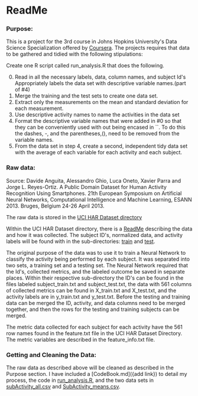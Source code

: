 # ReadMe
### Purpose:
This is a project for the 3rd course in Johns Hopkins University's Data Science 
Specialization offered by [Coursera](http://coursera.org).  The projects requires
that data to be gathered and tidied with the following stipulations:

Create one R script called run_analysis.R that does the following.

0. Read in all the necessary labels, data, column names, and subject Id's
   Appropriately labels the data set with descriptive variable names.(part of #4)
1. Merge the training and the test sets to create one data set.
2. Extract only the measurements on the mean and standard deviation for 
   each measurement.
3. Use descriptive activity names to name the activities in the data set 
4. Format the descriptive variable names that were added in #0 so that they can 
   be conveniently used with out being encased in ``. To do this the dashes, -, 
   and the parentheses,(), need to be removed from the variable names.
5. From the data set in step 4, create a second, independent tidy data 
   set with the average of each variable for each activity and each 
   subject.


### Raw data:

Source:
Davide Anguita, Alessandro Ghio, Luca Oneto, Xavier Parra and Jorge L. Reyes-Ortiz. A Public Domain Dataset for Human Activity Recognition Using Smartphones. 21th European Symposium on Artificial Neural Networks, Computational Intelligence and Machine Learning, ESANN 2013. Bruges, Belgium 24-26 April 2013.

The raw data is stored in the [UCI HAR Dataset directory](https://github.com/sarahmass/dataScienceCoursera/tree/main/gettingCleaningdata/UCI%20HAR%20Dataset)

Within the UCI HAR Dataset directory, there is a [ReadMe](https://github.com/sarahmass/dataScienceCoursera/blob/main/gettingCleaningdata/UCI%20HAR%20Dataset/README.txt) describing the data and how it was collected.  The subject ID's, normalized data, and activity labels will be found with in the sub-directories: [train](https://github.com/sarahmass/dataScienceCoursera/tree/main/gettingCleaningdata/UCI%20HAR%20Dataset/train) and [test](https://github.com/sarahmass/dataScienceCoursera/tree/main/gettingCleaningdata/UCI%20HAR%20Dataset/test).

The original purpose of the data was to use it to train a Neural Network to classify the activity being performed by each subject.  It was separated into two sets, a training set and a testing set.  The Neural Network required that the Id's, collected metrics, and the labeled outcome be saved in separate places.  Within their respective sub-directory the ID's can be found in the files labeled subject_train.txt and subject_test.txt, the data with 561 columns of collected metrics can be found in X_train.txt and X_test.txt, and the activity labels are in y_train.txt and y_test.txt.  Before the testing and training data can be merged the ID, activity, and data columns need to be merged together, and then the rows for the testing and training subjects can be merged.  

The metric data collected for each subject for each activity have the 561 row names found in the feature.txt file in the UCI HAR Dataset Directory.  The metric variables are described in the feature_info.txt file.  

  
### Getting and Cleaning the Data:

The raw data as described above will be cleaned as described in the Purpose section.  I have included a [CodeBook.md]({add link}) to detail my process, the code in [run_analysis.R](https://github.com/sarahmass/dataScienceCoursera/blob/main/gettingCleaningdata/run_analysis.R), and the two data sets in [subActivity_all.csv](https://github.com/sarahmass/dataScienceCoursera/blob/main/gettingCleaningdata/subActivity_all.csv) and [SubActivity_means.csv](https://github.com/sarahmass/dataScienceCoursera/blob/main/gettingCleaningdata/SubActivity_means.csv).






